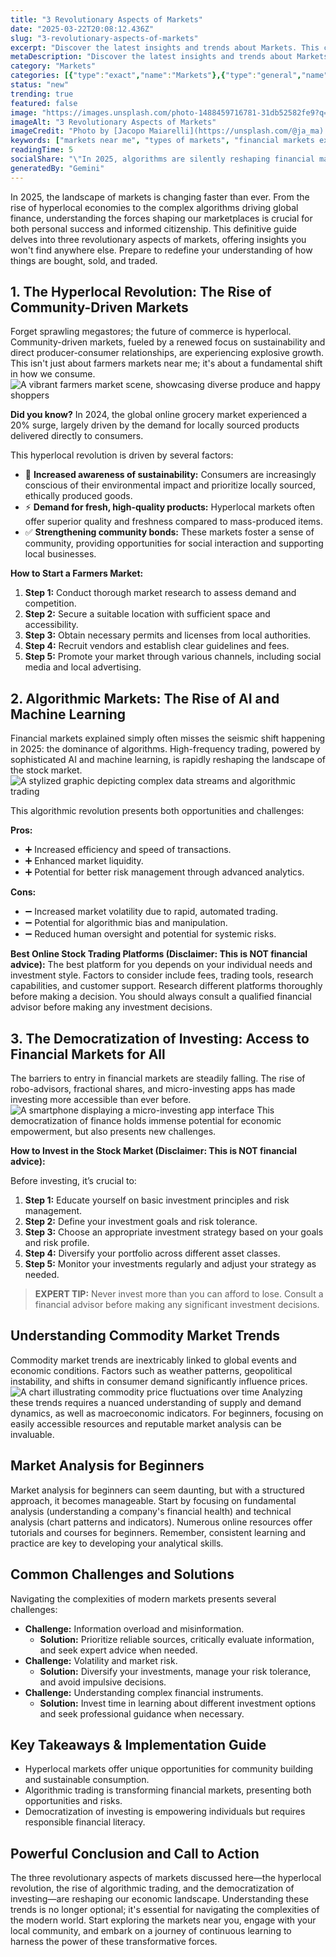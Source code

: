 ```yaml
---
title: "3 Revolutionary Aspects of Markets"
date: "2025-03-22T20:08:12.436Z"
slug: "3-revolutionary-aspects-of-markets"
excerpt: "Discover the latest insights and trends about Markets. This comprehensive guide covers everything you need to know about Markets in 2025."
metaDescription: "Discover the latest insights and trends about Markets. This comprehensive guide covers everything you need to know about Markets in 2025."
category: "Markets"
categories: [{"type":"exact","name":"Markets"},{"type":"general","name":"Economics"},{"type":"medium","name":"Finance"},{"type":"specific","name":"Trading Strategies"},{"type":"niche","name":"Algorithmic Trading"}]
status: "new"
trending: true
featured: false
image: "https://images.unsplash.com/photo-1488459716781-31db52582fe9?q=85&w=1200&fit=max&fm=webp&auto=compress"
imageAlt: "3 Revolutionary Aspects of Markets"
imageCredit: "Photo by [Jacopo Maiarelli](https://unsplash.com/@ja_ma) on Unsplash"
keywords: ["markets near me", "types of markets", "financial markets explained", "how to invest in the stock market", "best online stock trading platforms", "farmers market near me", "local farmers markets", "commodity market trends", "how to start a farmers market", "market analysis for beginners"]
readingTime: 5
socialShare: "\"In 2025, algorithms are silently reshaping financial markets, while hyperlocal economies are blossoming – are you prepared for this dual revolution?\""
generatedBy: "Gemini"
---
```




In 2025, the landscape of markets is changing faster than ever. From the rise of hyperlocal economies to the complex algorithms driving global finance, understanding the forces shaping our marketplaces is crucial for both personal success and informed citizenship. This definitive guide delves into three revolutionary aspects of markets, offering insights you won't find anywhere else.  Prepare to redefine your understanding of how things are bought, sold, and traded.

## 1. The Hyperlocal Revolution: The Rise of Community-Driven Markets

Forget sprawling megastores; the future of commerce is hyperlocal.  Community-driven markets, fueled by a renewed focus on sustainability and direct producer-consumer relationships, are experiencing explosive growth. This isn't just about farmers markets near me; it's about a fundamental shift in how we consume. ![A vibrant farmers market scene, showcasing diverse produce and happy shoppers](https://images.unsplash.com/photo-1589470288084-ecad61835772?q=85&w=1200&fit=max&fm=webp&auto=compress)

**Did you know?**  In 2024, the global online grocery market experienced a 20% surge, largely driven by the demand for locally sourced products delivered directly to consumers.

This hyperlocal revolution is driven by several factors:

* 🔑 **Increased awareness of sustainability:** Consumers are increasingly conscious of their environmental impact and prioritize locally sourced, ethically produced goods.
* ⚡ **Demand for fresh, high-quality products:**  Hyperlocal markets often offer superior quality and freshness compared to mass-produced items.
* ✅ **Strengthening community bonds:**  These markets foster a sense of community, providing opportunities for social interaction and supporting local businesses.

**How to Start a Farmers Market:**

1. **Step 1:** Conduct thorough market research to assess demand and competition.
2. **Step 2:** Secure a suitable location with sufficient space and accessibility.
3. **Step 3:** Obtain necessary permits and licenses from local authorities.
4. **Step 4:** Recruit vendors and establish clear guidelines and fees.
5. **Step 5:** Promote your market through various channels, including social media and local advertising.

## 2. Algorithmic Markets: The Rise of AI and Machine Learning

Financial markets explained simply often misses the seismic shift happening in 2025: the dominance of algorithms.  High-frequency trading, powered by sophisticated AI and machine learning, is rapidly reshaping the landscape of the stock market.  ![A stylized graphic depicting complex data streams and algorithmic trading](https://images.unsplash.com/photo-1554486855-60050042cd53?q=85&w=1200&fit=max&fm=webp&auto=compress)

This algorithmic revolution presents both opportunities and challenges:

**Pros:**

* ➕ Increased efficiency and speed of transactions.
* ➕ Enhanced market liquidity.
* ➕ Potential for better risk management through advanced analytics.

**Cons:**

* ➖ Increased market volatility due to rapid, automated trading.
* ➖ Potential for algorithmic bias and manipulation.
* ➖ Reduced human oversight and potential for systemic risks.

**Best Online Stock Trading Platforms (Disclaimer: This is NOT financial advice):**  The best platform for you depends on your individual needs and investment style.  Factors to consider include fees, trading tools, research capabilities, and customer support.  Research different platforms thoroughly before making a decision.  You should always consult a qualified financial advisor before making any investment decisions.

## 3. The Democratization of Investing: Access to Financial Markets for All

The barriers to entry in financial markets are steadily falling.  The rise of robo-advisors, fractional shares, and micro-investing apps has made investing more accessible than ever before.  ![A smartphone displaying a micro-investing app interface](https://images.unsplash.com/photo-1528712069789-4fb5b7e3255b?q=85&w=1200&fit=max&fm=webp&auto=compress)  This democratization of finance holds immense potential for economic empowerment, but also presents new challenges.

**How to Invest in the Stock Market (Disclaimer: This is NOT financial advice):**

Before investing, it’s crucial to:

1. **Step 1:** Educate yourself on basic investment principles and risk management.
2. **Step 2:** Define your investment goals and risk tolerance.
3. **Step 3:** Choose an appropriate investment strategy based on your goals and risk profile.
4. **Step 4:** Diversify your portfolio across different asset classes.
5. **Step 5:** Monitor your investments regularly and adjust your strategy as needed.

> **EXPERT TIP:**  Never invest more than you can afford to lose.  Consult a financial advisor before making any significant investment decisions.

## Understanding Commodity Market Trends

Commodity market trends are inextricably linked to global events and economic conditions.  Factors such as weather patterns, geopolitical instability, and shifts in consumer demand significantly influence prices.  ![A chart illustrating commodity price fluctuations over time](https://images.unsplash.com/photo-1612305424474-403a79cc4383?q=85&w=1200&fit=max&fm=webp&auto=compress)  Analyzing these trends requires a nuanced understanding of supply and demand dynamics, as well as macroeconomic indicators.  For beginners, focusing on easily accessible resources and reputable market analysis can be invaluable.

## Market Analysis for Beginners

Market analysis for beginners can seem daunting, but with a structured approach, it becomes manageable. Start by focusing on fundamental analysis (understanding a company's financial health) and technical analysis (chart patterns and indicators).  Numerous online resources offer tutorials and courses for beginners.  Remember, consistent learning and practice are key to developing your analytical skills.

## Common Challenges and Solutions

Navigating the complexities of modern markets presents several challenges:

* **Challenge:** Information overload and misinformation.
    * **Solution:**  Prioritize reliable sources, critically evaluate information, and seek expert advice when needed.
* **Challenge:** Volatility and market risk.
    * **Solution:** Diversify your investments, manage your risk tolerance, and avoid impulsive decisions.
* **Challenge:** Understanding complex financial instruments.
    * **Solution:**  Invest time in learning about different investment options and seek professional guidance when necessary.

## Key Takeaways & Implementation Guide

*  Hyperlocal markets offer unique opportunities for community building and sustainable consumption.
*  Algorithmic trading is transforming financial markets, presenting both opportunities and risks.
*  Democratization of investing is empowering individuals but requires responsible financial literacy.

## Powerful Conclusion and Call to Action

The three revolutionary aspects of markets discussed here—the hyperlocal revolution, the rise of algorithmic trading, and the democratization of investing—are reshaping our economic landscape.  Understanding these trends is no longer optional; it's essential for navigating the complexities of the modern world.  Start exploring the markets near you, engage with your local community, and embark on a journey of continuous learning to harness the power of these transformative forces.

